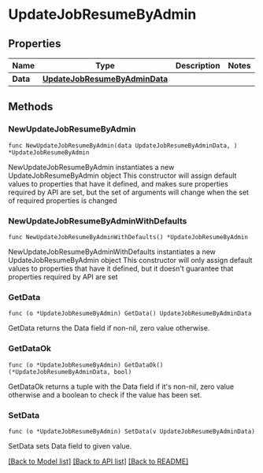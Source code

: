 # UpdateJobResumeByAdmin

## Properties

Name | Type | Description | Notes
------------ | ------------- | ------------- | -------------
**Data** | [**UpdateJobResumeByAdminData**](UpdateJobResumeByAdminData.md) |  | 

## Methods

### NewUpdateJobResumeByAdmin

`func NewUpdateJobResumeByAdmin(data UpdateJobResumeByAdminData, ) *UpdateJobResumeByAdmin`

NewUpdateJobResumeByAdmin instantiates a new UpdateJobResumeByAdmin object
This constructor will assign default values to properties that have it defined,
and makes sure properties required by API are set, but the set of arguments
will change when the set of required properties is changed

### NewUpdateJobResumeByAdminWithDefaults

`func NewUpdateJobResumeByAdminWithDefaults() *UpdateJobResumeByAdmin`

NewUpdateJobResumeByAdminWithDefaults instantiates a new UpdateJobResumeByAdmin object
This constructor will only assign default values to properties that have it defined,
but it doesn't guarantee that properties required by API are set

### GetData

`func (o *UpdateJobResumeByAdmin) GetData() UpdateJobResumeByAdminData`

GetData returns the Data field if non-nil, zero value otherwise.

### GetDataOk

`func (o *UpdateJobResumeByAdmin) GetDataOk() (*UpdateJobResumeByAdminData, bool)`

GetDataOk returns a tuple with the Data field if it's non-nil, zero value otherwise
and a boolean to check if the value has been set.

### SetData

`func (o *UpdateJobResumeByAdmin) SetData(v UpdateJobResumeByAdminData)`

SetData sets Data field to given value.



[[Back to Model list]](../README.md#documentation-for-models) [[Back to API list]](../README.md#documentation-for-api-endpoints) [[Back to README]](../README.md)


